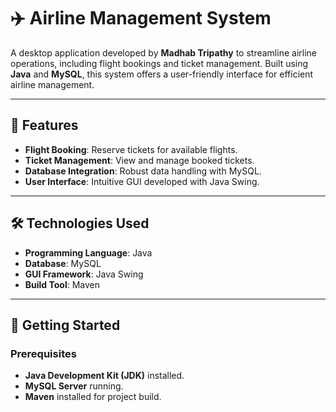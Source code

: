 # ✈️ Airline Management System

A desktop application developed by **Madhab Tripathy** to streamline airline operations, including flight bookings and ticket management. Built using **Java** and **MySQL**, this system offers a user-friendly interface for efficient airline management.

---

## 📌 Features

- **Flight Booking**: Reserve tickets for available flights.
- **Ticket Management**: View and manage booked tickets.
- **Database Integration**: Robust data handling with MySQL.
- **User Interface**: Intuitive GUI developed with Java Swing.

---

## 🛠️ Technologies Used

- **Programming Language**: Java
- **Database**: MySQL
- **GUI Framework**: Java Swing
- **Build Tool**: Maven

---

## 🚀 Getting Started

### Prerequisites

- **Java Development Kit (JDK)** installed.
- **MySQL Server** running.
- **Maven** installed for project build.
